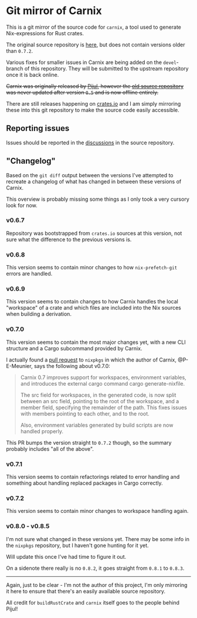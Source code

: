 Git mirror of Carnix
====================

This is a git mirror of the source code for `carnix`, a tool used to
generate Nix-expressions for Rust crates.

The original source repository is
[here](https://nest.pijul.com/pmeunier/carnix), but does not contain
versions older than `0.7.2`.

Various fixes for smaller issues in Carnix are being added on the
`devel`-branch of this repository. They will be submitted to the
upstream repository once it is back online.

~~Carnix was originally released by [Pijul][], however the [old source
repository][] was never updated after version `0.5` and is now offline
entirely.~~

There are still releases happening on [crates.io][] and I am simply
mirroring these into this git repository to make the source code
easily accessible.

## Reporting issues

Issues should be reported in the [discussions][] in the source
repository.

## "Changelog"

Based on the `git diff` output between the versions I've attempted to
recreate a changelog of what has changed in between these versions of
Carnix.

This overview is probably missing some things as I only took a very
cursory look for now.

### v0.6.7

Repository was bootstrapped from `crates.io` sources at this version,
not sure what the difference to the previous versions is.

### v0.6.8

This version seems to contain minor changes to how `nix-prefetch-git`
errors are handled.

### v0.6.9

This version seems to contain changes to how Carnix handles the local
"workspace" of a crate and which files are included into the Nix
sources when building a derivation.

### v0.7.0

This version seems to contain the most major changes yet, with a new
CLI structure and a Cargo subcommand provided by Carnix.

I actually found a [pull request][] to `nixpkgs` in which the author
of Carnix, @P-E-Meunier, says the following about v0.7.0:

> Carnix 0.7 improves support for workspaces, environment variables, and
> introduces the external cargo command cargo generate-nixfile.
>
> The src field for workspaces, in the generated code, is now split
> between an src field, pointing to the root of the workspace, and a
> member field, specifying the remainder of the path. This fixes issues
> with members pointing to each other, and to the root.
>
> Also, environment variables generated by build scripts are now handled
> properly.

This PR bumps the version straight to `0.7.2` though, so the summary
probably includes "all of the above".

### v0.7.1

This version seems to contain refactorings related to error handling
and something about handling replaced packages in Cargo correctly.

### v0.7.2

This version seems to contain minor changes to workspace handling
again.

### v0.8.0 - v0.8.5

I'm not sure what changed in these versions yet. There may be some
info in the `nixpkgs` repository, but I haven't gone hunting for it
yet.

Will update this once I've had time to figure it out.

On a sidenote there really is no `0.8.2`, it goes straight from
`0.8.1` to `0.8.3`.

--------------

Again, just to be clear - I'm not the author of this project, I'm only
mirroring it here to ensure that there's an easily available source
repository.

All credit for `buildRustCrate` and `carnix` itself goes to the people
behind Pijul!

[Pijul]: https://pijul.org/2017/12/12/buildrustcrate/
[old source repository]: https://nest.pijul.com/pmeunier/nix-rust
[crates.io]: https://crates.io/crates/carnix
[pull request]: https://github.com/NixOS/nixpkgs/pull/39003
[discussions]: https://nest.pijul.com/pmeunier/carnix:master/discussions
